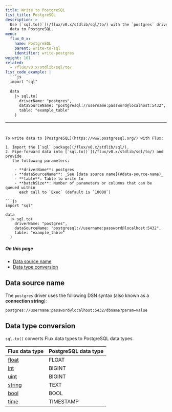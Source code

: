 ```yaml
---
title: Write to PostgreSQL
list_title: PostgreSQL
description: >
  Use [`sql.to()`](/flux/v0.x/stdlib/sql/to/) with the `postgres` driver to write
  data to PostgreSQL.
menu:
  flux_0_x:
    name: PostgreSQL
    parent: write-to-sql
    identifier: write-postgres
weight: 101
related:
  - /flux/v0.x/stdlib/sql/to/
list_code_example: |
  ```js
  import "sql"
  
  data
    |> sql.to(
      driverName: "postgres",
      dataSourceName: "postgresql://username:password@localhost:5432",
      table: "example_table"
    )
  ```
---
```


To write data to [PostgreSQL](https://www.postgresql.org/) with Flux:

1. Import the [`sql` package](/flux/v0.x/stdlib/sql/).
2. Pipe-forward data into [`sql.to()`](/flux/v0.x/stdlib/sql/to/) and provide
   the following parameters:

    - **driverName**: postgres
    - **dataSourceName**: _See [data source name](#data-source-name)_
    - **table**: Table to write to
    - **batchSize**: Number of parameters or columns that can be queued within
      each call to `Exec` (default is `10000`)

```js
import "sql"
  
data
  |> sql.to(
    driverName: "postgres",
    dataSourceName: "postgresql://username:password@localhost:5432",
    table: "example_table"
  )
```

##### On this page

- [Data source name](#data-source-name)
- [Data type conversion](#data-type-conversion)

## Data source name
The `postgres` driver uses the following DSN syntax (also known as a **connection string**):

```
postgres://username:password@localhost:5432/dbname?param=value
```

## Data type conversion
`sql.to()` converts Flux data types to PostgreSQL data types.

| Flux data type                                | PostgreSQL data type |
| :-------------------------------------------- | :------------------- |
| [float](/flux/v0.x/spec/types/#numeric-types) | FLOAT                |
| [int](/flux/v0.x/spec/types/#numeric-types)   | BIGINT               |
| [uint](/flux/v0.x/spec/types/#numeric-types)  | BIGINT               |
| [string](/flux/v0.x/spec/types/#string-types) | TEXT                 |
| [bool](/flux/v0.x/spec/types/#boolean-types)  | BOOL                 |
| [time](/flux/v0.x/spec/types/#time-types)     | TIMESTAMP            |
